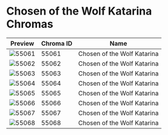 # Chosen of the Wolf Katarina Chromas

| Preview | Chroma ID | Name |
|---------|-----------|------|
| ![55061](https://raw.communitydragon.org/latest/plugins/rcp-be-lol-game-data/global/default/v1/champion-chroma-images/55/55061.png) | 55061 | Chosen of the Wolf Katarina |
| ![55062](https://raw.communitydragon.org/latest/plugins/rcp-be-lol-game-data/global/default/v1/champion-chroma-images/55/55062.png) | 55062 | Chosen of the Wolf Katarina |
| ![55063](https://raw.communitydragon.org/latest/plugins/rcp-be-lol-game-data/global/default/v1/champion-chroma-images/55/55063.png) | 55063 | Chosen of the Wolf Katarina |
| ![55064](https://raw.communitydragon.org/latest/plugins/rcp-be-lol-game-data/global/default/v1/champion-chroma-images/55/55064.png) | 55064 | Chosen of the Wolf Katarina |
| ![55065](https://raw.communitydragon.org/latest/plugins/rcp-be-lol-game-data/global/default/v1/champion-chroma-images/55/55065.png) | 55065 | Chosen of the Wolf Katarina |
| ![55066](https://raw.communitydragon.org/latest/plugins/rcp-be-lol-game-data/global/default/v1/champion-chroma-images/55/55066.png) | 55066 | Chosen of the Wolf Katarina |
| ![55067](https://raw.communitydragon.org/latest/plugins/rcp-be-lol-game-data/global/default/v1/champion-chroma-images/55/55067.png) | 55067 | Chosen of the Wolf Katarina |
| ![55068](https://raw.communitydragon.org/latest/plugins/rcp-be-lol-game-data/global/default/v1/champion-chroma-images/55/55068.png) | 55068 | Chosen of the Wolf Katarina |